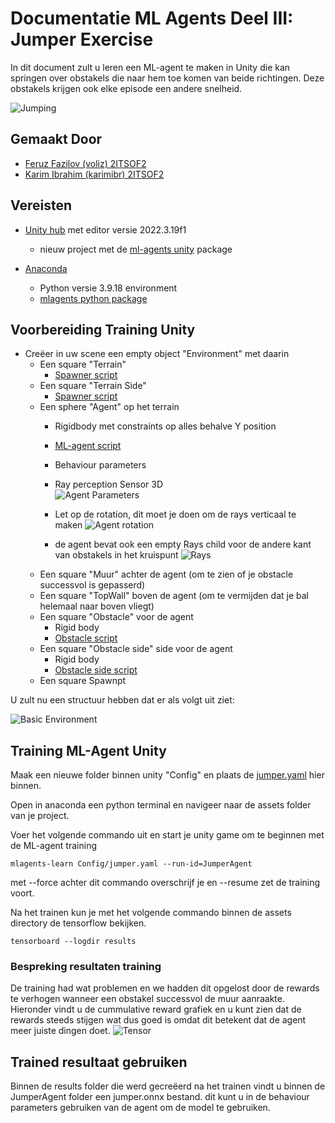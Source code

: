 # Documentatie ML Agents Deel III: Jumper Exercise 
In dit document zult u leren een ML-agent te maken in Unity die kan springen over obstakels die naar hem toe komen van beide richtingen. Deze obstakels krijgen ook elke episode een andere snelheid.

![Jumping](Images/jumping.gif)

## Gemaakt Door

- [Feruz Fazilov (voliz) 2ITSOF2](https://www.github.com/voliz)
- [Karim Ibrahim (karimibr) 2ITSOF2](https://www.github.com/karimibr)

## Vereisten

- [Unity hub](https://unity.com/unity-hub) met editor versie 2022.3.19f1
    - nieuw project met de [ml-agents unity](Images/mlagentsUnity.png) package
    
- [Anaconda](https://www.anaconda.com/)
    - Python versie 3.9.18 environment
    - [mlagents python package](mlagentsPython.md)


## Voorbereiding Training Unity
- Creëer in uw scene een empty object "Environment" met daarin
  - Een square "Terrain"
    - [Spawner script](Jumper/Assets/scripts/Spawner.cs)
  - Een square "Terrain Side"
    - [Spawner script](Jumper/Assets/scripts/Spawner.cs)
  - Een sphere "Agent" op het terrain
    - Rigidbody met constraints op alles behalve Y position
  
    - [ML-agent script](Jumper/Assets/scripts/MlAgentPlayer.cs)
    - Behaviour parameters
    - Ray perception Sensor 3D        
![Agent Parameters](Images/agent.png)
    -  Let op de rotation, dit moet je doen om de rays verticaal te maken 
![Agent rotation](Images/agentrotation.png)
    - de agent bevat ook een empty Rays child voor de andere kant van obstakels in het kruispunt
![Rays](Images/rays.png)
  - Een square "Muur" achter de agent (om te zien of je obstacle successvol is gepasserd)
  - Een square "TopWall" boven de agent (om te vermijden dat je bal helemaal naar boven vliegt)
  - Een square "Obstacle" voor de agent
    - Rigid body
    - [Obstacle script](Jumper/Assets/scripts/Obstacle.cs)
  - Een square "Obstacle side" side voor de agent
    - Rigid body
    - [Obstacle side script](Jumper/Assets/scripts/ObstacleSide.cs)
  - Een square Spawnpt

U zult nu een structuur hebben dat er als volgt uit ziet:

![Basic Environment](Images/environment.png) 

## Training ML-Agent Unity
Maak een nieuwe folder binnen unity "Config" en plaats de [jumper.yaml]() hier binnen.

Open in anaconda een python terminal en navigeer naar de assets folder van je project.

Voer het volgende commando uit en start je unity game om te beginnen met de ML-agent training

```
mlagents-learn Config/jumper.yaml --run-id=JumperAgent
```
met --force achter dit commando overschrijf je en --resume zet de training voort.

Na het trainen kun je met het volgende commando binnen de assets directory de tensorflow bekijken.
```
tensorboard --logdir results
```
### Bespreking resultaten training

De training had wat problemen en we hadden dit opgelost door de rewards te verhogen wanneer een obstakel successvol de muur aanraakte. Hieronder vindt u de cummulative reward grafiek en u kunt zien dat de rewards steeds stijgen wat dus goed is omdat dit betekent dat de agent meer juiste dingen doet.
![Tensor](Images/tensor.png)

## Trained resultaat gebruiken
Binnen de results folder die werd gecreëerd na het trainen vindt u binnen de JumperAgent folder een jumper.onnx bestand. dit kunt u in de behaviour parameters gebruiken van de agent om de model te gebruiken.
